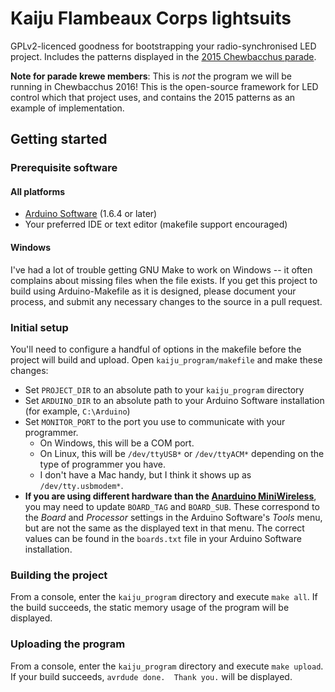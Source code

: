 # Kaiju Flambeaux Corps lightsuits

GPLv2-licenced goodness for bootstrapping your radio-synchronised LED project. Includes the patterns displayed in the [2015 Chewbacchus parade][1].

**Note for parade krewe members**: This is *not* the program we will be running in Chewbacchus 2016! This is the open-source framework for LED control which that project uses, and contains the 2015 patterns as an example of implementation.

## Getting started

### Prerequisite software

#### All platforms

- [Arduino Software][2] (1.6.4 or later)
- Your preferred IDE or text editor (makefile support encouraged)

#### Windows

I've had a lot of trouble getting GNU Make to work on Windows -- it often complains about missing files when the file exists. If you get this project to build using Arduino-Makefile as it is designed, please document your process, and submit any necessary changes to the source in a pull request.

### Initial setup

You'll need to configure a handful of options in the makefile before the project will build and upload. Open `kaiju_program/makefile` and make these changes:

- Set `PROJECT_DIR` to an absolute path to your `kaiju_program` directory
- Set `ARDUINO_DIR` to an absolute path to your Arduino Software installation (for example, `C:\Arduino`)
- Set `MONITOR_PORT` to the port you use to communicate with your programmer.
  - On Windows, this will be a COM port.
  - On Linux, this will be `/dev/ttyUSB*` or `/dev/ttyACM*` depending on the type of programmer you have.
  - I don't have a Mac handy, but I think it shows up as `/dev/tty.usbmodem*`.
- **If you are using different hardware than the [Anarduino MiniWireless][3]**, you may need to update `BOARD_TAG` and `BOARD_SUB`. These correspond to the *Board* and *Processor* settings in the Arduino Software's *Tools* menu, but are not the same as the displayed text in that menu. The correct values can be found in the `boards.txt` file in your Arduino Software installation.

### Building the project

From a console, enter the `kaiju_program` directory and execute `make all`. If the build succeeds, the static memory usage of the program will be displayed.

### Uploading the program

From a console, enter the `kaiju_program` directory and execute `make upload`. If your build succeeds, `avrdude done.  Thank you.` will be displayed.

[1]: https://www.youtube.com/watch?v=r27eCkilbfY
[2]: https://arduino.cc/en/Main/Software
[3]: http://www.anarduino.com/miniwireless/
